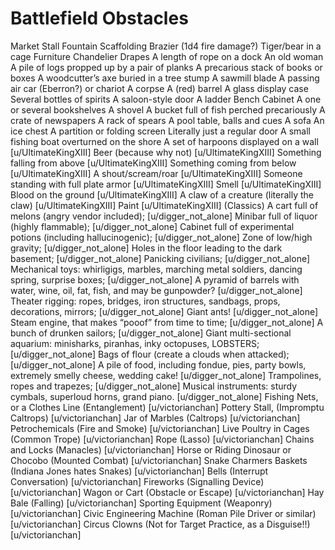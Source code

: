 # Battlefield Obstacles

Market Stall
Fountain
Scaffolding
Brazier (1d4 fire damage?)
Tiger/bear in a cage
Furniture
Chandelier
Drapes
A length of rope on a dock
An old woman
A pile of logs propped up by a pair of planks
A precarious stack of books or boxes
A woodcutter’s axe buried in a tree stump
A sawmill blade
A passing air car (Eberron?) or chariot
A corpse
A (red) barrel
A glass display case
Several bottles of spirits
A saloon-style door
A ladder
Bench
Cabinet
A one or several bookshelves
A shovel
A bucket full of fish perched precariously
A crate of newspapers
A rack of spears
A pool table, balls and cues
A sofa
An ice chest
A partition or folding screen
Literally just a regular door
A small fishing boat overturned on the shore
A set of harpoons displayed on a wall [u/UltimateKingXIII]
Beer (because why not) [u/UltimateKingXIII]
Something falling from above [u/UltimateKingXIII]
Something coming from below [u/UltimateKingXIII]
A shout/scream/roar [u/UltimateKingXIII]
Someone standing with full plate armor [u/UltimateKingXIII]
Smell [u/UltimateKingXIII]
Blood on the ground [u/UltimateKingXIII]
A claw of a creature (literally the claw) [u/UltimateKingXIII]
Paint [u/UltimateKingXIII]
(Classics) A cart full of melons (angry vendor included); [u/digger_not_alone]
Minibar full of liquor (highly flammable); [u/digger_not_alone]
Cabinet full of experimental potions (including hallucinogenic); [u/digger_not_alone]
Zone of low/high gravity; [u/digger_not_alone]
Holes in the floor leading to the dark basement; [u/digger_not_alone]
Panicking civilians; [u/digger_not_alone]
Mechanical toys: whirligigs, marbles, marching metal soldiers, dancing spring, surprise boxes; [u/digger_not_alone]
A pyramid of barrels with water, wine, oil, fat, fish, and may be gunpowder? [u/digger_not_alone]
Theater rigging: ropes, bridges, iron structures, sandbags, props, decorations, mirrors; [u/digger_not_alone]
Giant ants! [u/digger_not_alone]
Steam engine, that makes “pooof” from time to time; [u/digger_not_alone]
A bunch of drunken sailors; [u/digger_not_alone]
Giant multi-sectional aquarium: minisharks, piranhas, inky octopuses, LOBSTERS; [u/digger_not_alone]
Bags of flour (create a clouds when attacked); [u/digger_not_alone]
A pile of food, including fondue, pies, party bowls, extremely smelly cheese, wedding cake! [u/digger_not_alone]
Trampolines, ropes and trapezes; [u/digger_not_alone]
Musical instruments: sturdy cymbals, superloud horns, grand piano. [u/digger_not_alone]
Fishing Nets, or a Clothes Line (Entanglement) [u/victorianchan]
Pottery Stall, (Impromptu Caltrops) [u/victorianchan]
Jar of Marbles (Caltrops) [u/victorianchan]
Petrochemicals (Fire and Smoke) [u/victorianchan]
Live Poultry in Cages (Common Trope) [u/victorianchan]
Rope (Lasso) [u/victorianchan]
Chains and Locks (Manacles) [u/victorianchan]
Horse or Riding Dinosaur or Chocobo (Mounted Combat) [u/victorianchan]
Snake Charmers Baskets (Indiana Jones hates Snakes) [u/victorianchan]
Bells (Interrupt Conversation) [u/victorianchan]
Fireworks (Signalling Device) [u/victorianchan]
Wagon or Cart (Obstacle or Escape) [u/victorianchan]
Hay Bale (Falling) [u/victorianchan]
Sporting Equipment (Weaponry) [u/victorianchan]
Civic Engineering Machine (Roman Pile Driver or similar) [u/victorianchan]
Circus Clowns (Not for Target Practice, as a Disguise!!) [u/victorianchan]